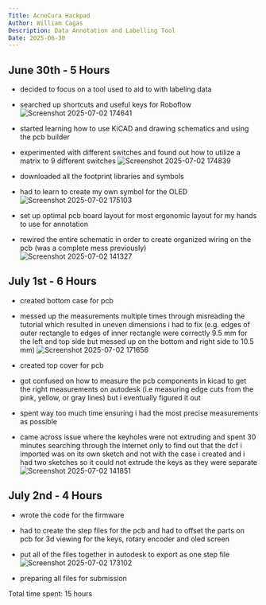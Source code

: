 ```yaml
---
Title: AcneCura Hackpad
Author: William Cagas
Description: Data Annotation and Labelling Tool
Date: 2025-06-30
---
```


## June 30th - 5 Hours
- decided to focus on a tool used to aid to with labeling data
- searched up shortcuts and useful keys for Roboflow
![Screenshot 2025-07-02 174641](https://github.com/user-attachments/assets/f157cdd4-22cf-4024-a947-d7d618d5e73f)

- started learning how to use KiCAD and drawing schematics and using the pcb builder
- experimented with different switches and found out how to utilize a matrix to 9 different switches
![Screenshot 2025-07-02 174839](https://github.com/user-attachments/assets/7ff4ed7c-046e-4aa2-847e-eb063d2db17b)

- downloaded all the footprint libraries and symbols
- had to learn to create my own symbol for the OLED
![Screenshot 2025-07-02 175103](https://github.com/user-attachments/assets/4b44fafb-2e63-4777-9d62-4cb1f6c70963)

- set up optimal pcb board layout for most ergonomic layout for my hands to use for annotation
- rewired the entire schematic in order to create organized wiring on the pcb (was a complete mess previously)
![Screenshot 2025-07-02 141327](https://github.com/user-attachments/assets/b54a39f1-a29c-4948-a1ba-f0308f85fb36)

## July 1st - 6 Hours
- created bottom case for pcb
- messed up the measurements multiple times through misreading the tutorial which resulted in uneven dimensions i had to fix (e.g. edges of outer rectangle to edges of inner rectangle were correctly 9.5 mm for the left and top side but messed up on the bottom and right side to 10.5 mm)
![Screenshot 2025-07-02 171656](https://github.com/user-attachments/assets/7109e6e1-80e1-4eeb-bfa0-be41e8fcc5ea)

- created top cover for pcb
- got confused on how to measure the pcb components in kicad to get the right measurements on autodesk (i.e measuring edge cuts from the pink, yellow, or gray lines) but i eventually figured it out
- spent way too much time ensuring i had the most precise measurements as possible
- came across issue where the keyholes were not extruding and spent 30 minutes searching through the internet only to find out that the dcf i imported was on its own sketch and not with the case i created and i had two sketches so it could not extrude the keys as they were separate
![Screenshot 2025-07-02 141851](https://github.com/user-attachments/assets/ab808389-20d8-4fb9-848e-7db3883fcb0e)

## July 2nd - 4 Hours
- wrote the code for the firmware
- had to create the step files for the pcb and had to offset the parts on pcb for 3d viewing for the keys, rotary encoder and oled screen
- put all of the files together in autodesk to export as one step file
![Screenshot 2025-07-02 173102](https://github.com/user-attachments/assets/79e1291c-3b31-45f1-b3c2-45418dd8c20a)

- preparing all files for submission

Total time spent: 15 hours
